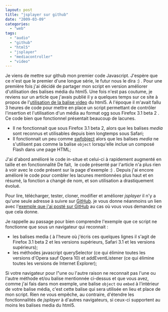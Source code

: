 ```yaml
---
layout: post
title: "jsplayer sur github"
date: "2009-03-09"
categories: 
  - "web"
tags: 
  - "audio"
  - "github"
  - "html5"
  - "jsplayer"
  - "mediacontroller"
  - "video"
---
```


Je viens de mettre sur github mon premier code Javascript. J'espère que ce n'est que le premier d'une longue série, le futur nous le dira :) . Pour une première fois j'ai décidé de partager mon script en version améliorer d'utilisation des balises média du html5. Une fois n'est pas coutume, je reviens sur un article que j'avais publié il y a quelques temps sur ce site à propos de l'[utilisation de la balise video](http://nyamsprod.com/blog/2009/01/05/utilisation-de-la-balise-video/ "Utilisation de la balise video") du html5. A l'époque il m'avait fallu 3 heures de code pour mettre en place un script permettant de contrôler l'insertion et l'utilisation d'un média au format ogg sous Firefox 3.1 beta 2 . Ce code bien que fonctionnel présentait beaucoup de lacunes.

- Il ne fonctionnait que sous Firefox 3.1 beta 2, alors que les balises _media_ sont reconnus et utilisables depuis bien longtemps sous Safari;
- Il fonctionnait un peu comme [swfobject](http://code.google.com/p/swfobject/ "Documentation sur la dernière version de swfobject") alors que les balises _media_ ne s'utilisent pas comme la balise `object` lorsqu'elle inclue un composé Flash dans une page HTML;

J'ai d'abord amélioré le code in-situe et celui-ci à rapidement augmenté en taille et en fonctionnalité De fait,  le code présenté par l'article n'a plus rien à voir avec le code présent sur la page d'exemple :) . Depuis j'ai encore amélioré le code pour combler les lacunes mentionnées plus haut et en résumé, la fonction a changé de nom, et son utilisation a drastiquement évolué.

Pour lire, télécharger, tester, cloner, modifier et améliorer _jsplayer_ il n'y a qu'une seule adresse à suivre sur [GitHub](http://github.com/nyamsprod/jsplayer/tree/master "Le code source de jsplayer sur GitHub"). je vous donne néanmoins un lien avec l'[exemple que j'ai posté sur GitHub](http://nyamsprod.com/test/jsplayer/ "Page de test de jsplayer") au cas où vous vous demandez ce que cela donne.

Je rappelle au passage pour bien comprendre l'exemple que ce script ne fonctionne que sous un navigateur qui reconnait :

- les balises media ( à l'heure où j'écris ces quelques lignes il s'agit de Firefox 3.1 beta 2 et les versions supérieurs, Safari 3.1 et les versions supérieurs);
- les méthodes javascript querySelector (ce qui élimine toutes les versions d'Opera sauf Opera 10) et addEventListener (ce qui élimine toutes les versions de Internet Explorer);

Si votre navigateur pour l"une ou l'autre raison ne reconnait pas l'une ou l'autre méthode et/ou balise mentionnée ci-dessus et que vous avez, comme j'ai fais dans mon exemple, une balise `object` ou `embed` à l'intérieur de votre balise média, c'est cette balise qui sera utilisée en lieu et place de mon script. Rien ne vous empêche, au contraire, d'étendre les fonctionnalités de _jsplayer_ à d'autres navigateurs, si ceux-ci supportent au moins les balises media du html5.
